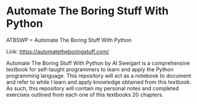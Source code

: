 # Automate The Boring Stuff With Python

ATBSWP = Automate The Boring Stuff With Python

Link: https://automatetheboringstuff.com/

Automate The Boring Stuff With Python by Al Sweigart is a comprehensive textbook for self-taught programmers to learn and apply the Python programming language.
This repository will act as a notebook to document and refer to while I learn and apply knowledge obtained from this textbook. 
As such, this repository will contain my personal notes and completed exercises outlined from each one of this textbooks 20 chapters. 
